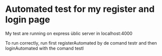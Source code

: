 <h1> Automated test for my register and login page </h1>
<p>My test are running on express ùblic server in localhost:4000</p>
<p>To run correctly, run first registerAutomated by de comand testr and then loginAutomated with the comand testl</p>